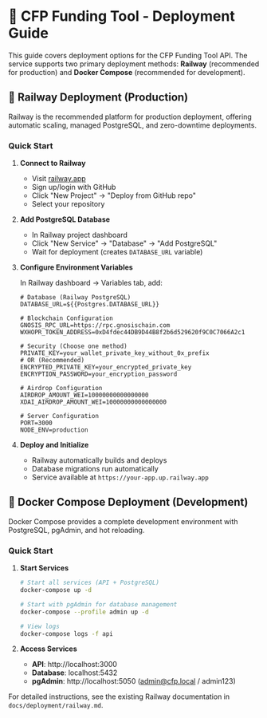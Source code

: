# 🚀 CFP Funding Tool - Deployment Guide

This guide covers deployment options for the CFP Funding Tool API. The service supports two primary deployment methods: **Railway** (recommended for production) and **Docker Compose** (recommended for development).

## 🚂 Railway Deployment (Production)

Railway is the recommended platform for production deployment, offering automatic scaling, managed PostgreSQL, and zero-downtime deployments.

### Quick Start

1. **Connect to Railway**
   - Visit [railway.app](https://railway.app)
   - Sign up/login with GitHub
   - Click "New Project" → "Deploy from GitHub repo"
   - Select your repository

2. **Add PostgreSQL Database**
   - In Railway project dashboard
   - Click "New Service" → "Database" → "Add PostgreSQL"
   - Wait for deployment (creates `DATABASE_URL` variable)

3. **Configure Environment Variables**
   
   In Railway dashboard → Variables tab, add:

   ```env
   # Database (Railway PostgreSQL)
   DATABASE_URL=${{Postgres.DATABASE_URL}}
   
   # Blockchain Configuration
   GNOSIS_RPC_URL=https://rpc.gnosischain.com
   WXHOPR_TOKEN_ADDRESS=0xD4fdec44DB9D44B8f2b6d529620f9C0C7066A2c1
   
   # Security (Choose one method)
   PRIVATE_KEY=your_wallet_private_key_without_0x_prefix
   # OR (Recommended)
   ENCRYPTED_PRIVATE_KEY=your_encrypted_private_key
   ENCRYPTION_PASSWORD=your_encryption_password
   
   # Airdrop Configuration
   AIRDROP_AMOUNT_WEI=10000000000000000
   XDAI_AIRDROP_AMOUNT_WEI=10000000000000000
   
   # Server Configuration
   PORT=3000
   NODE_ENV=production
   ```

4. **Deploy and Initialize**
   - Railway automatically builds and deploys
   - Database migrations run automatically
   - Service available at `https://your-app.up.railway.app`

## 🐳 Docker Compose Deployment (Development)

Docker Compose provides a complete development environment with PostgreSQL, pgAdmin, and hot reloading.

### Quick Start

1. **Start Services**
   ```bash
   # Start all services (API + PostgreSQL)
   docker-compose up -d
   
   # Start with pgAdmin for database management
   docker-compose --profile admin up -d
   
   # View logs
   docker-compose logs -f api
   ```

2. **Access Services**
   - **API**: http://localhost:3000
   - **Database**: localhost:5432
   - **pgAdmin**: http://localhost:5050 (admin@cfp.local / admin123)

For detailed instructions, see the existing Railway documentation in `docs/deployment/railway.md`.
